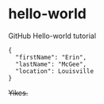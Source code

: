 # hello-world
GitHub Hello-world tutorial
```
{
  "firstName": "Erin",
  "lastName": "McGee",
  "location": Louisville
}
```
~~Yikes.~~
